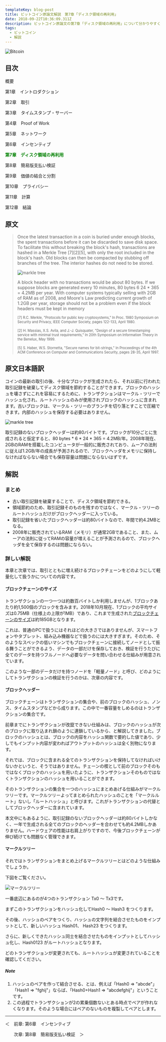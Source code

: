 ```yaml
---
templateKey: blog-post
title: ビットコイン原論文解説　第7章「ディスク領域の再利用」
date: 2018-09-22T10:36:09.311Z
description: ビットコイン原論文の第7章「ディスク領域の再利用」について分かりやすく解説します。
tags:
  - ビットコイン
  - 解説
---
```

![Bitcoin](/img/bitcoin-header.jpg)

## 目次

概要

第1章　イントロダクション

第2章　取引

第3章　タイムスタンプ・サーバー

第4章　Proof of Work

第5章　ネットワーク

第6章　インセンティブ

**<font color="Green">第7章　ディスク領域の再利用</font>**

第8章　簡易版支払い検証

第9章　価値の結合と分割

第10章　プライバシー

第11章　計算

第12章　結論

## 原文

> Once the latest transaction in a coin is buried under enough blocks, the spent transactions before it can be discarded to save disk space. To facilitate this without breaking the block's hash, transactions are hashed in a Merkle Tree \[7]\[2]\[5], with only the root included in the block's hash. Old blocks can then be compacted by stubbing off branches of the tree. The interior hashes do not need to be stored.
>
> ![markle tree](/img/bitcoin_markl_pdf.png)
>
> A block header with no transactions would be about 80 bytes. If we suppose blocks are generated every 10 minutes, 80 bytes 6 24 * 365 = 4.2MB per year. With computer systems typically selling with 2GB of RAM as of 2008, and Moore's Law predicting current growth of 1.2GB per year, storage should not be a problem even if the block headers must be kept in memory
>
> <span style="font-size: 80%">\[7] R.C. Merkle, "Protocols for public key cryptosystems," In Proc. 1980 Symposium on Security and Privacy, IEEE Computer Society, pages 122-133, April 1980.</span>
>
> <span style="font-size: 80%">\[2] H. Massias, X.S. Avila, and J.-J. Quisquater, "Design of a secure timestamping service with minimal trust requirements," In 20th Symposium on Information Theory in the Benelux, May 1999.</span>
>
> <span style="font-size: 80%">\[5] S. Haber, W.S. Stornetta, "Secure names for bit-strings," In Proceedings of the 4th ACM Conference on Computer and Communications Security, pages 28-35, April 1997.</span>

## 原文日本語訳

コインの最新の取引の後、十分なブロックが生成されたら、それ以前に行われた取引記録を破棄してディスク領域を節約することができます。ブロックのハッシュを壊さずにこれを容易にするために、トランザクションはマークル・ツリーでハッシュ化され、ルートハッシュのみが使用されブロックのハッシュに含まれます。古いブロックは、マークル・ツリーのブランチを切り落とすことで圧縮できます。内部のハッシュを保存する必要はありません。

![markle tree](/img/bitcoin_markl_pdf.png)

取引記録のないブロックヘッダーは約80バイトです。ブロックが10分ごとに生成されると仮定すると、80 bytes \* 6 \* 24 * 365 = 4.2MB/年。2008年現在、2GBのRAMを搭載したコンピュータが一般的に販売されており、ムーアの法則に従えば1.2GB/年の成長が予測されるので、ブロックヘッダをメモリに保持しなければならない場合でも保存容量は問題にならないはずです。

## 解説

### まとめ

* 古い取引記録を破棄することで、ディスク領域を節約できる。
* 領域節約のため、取引記録そのものを残すのではなく、マークル・ツリーのルートハッシュだけがブロックヘッダーに入っている。
* 取引記録を省いたブロックヘッダーは約80バイトなので、年間で約4.2MBとなる。
* 2008年に販売されているRAM（メモリ）が通常2GBであること、また、ムーアの法則に従ってRAMの容量が増えることが予測されるので、ブロックヘッダを全て保存するのは問題にならない。

### 詳しい解説

本章と次章では、取引とともに増え続けるブロックチェーンをどのようにして軽量化して扱うかについての内容です。

#### ブロックチェーンのサイズ

トランザクションの一つ一つは約数百バイトしか利用しませんが、1ブロックあたり約1,500個のブロックを含みます。2018年10月現在、1ブロックの平均サイズは0.75MB（仕様上の上限が1MB）であり、これまで生成された[ブロックチェーンのサイズ](https://www.blockchain.com/ja/charts/blocks-size)は約185GBとなります。

これは、普通のPCで扱うにはそれほどの大きさではありませんが、スマートフォンやタブレット、組み込み機器などで扱うのには大きすぎます。そのため、そのようなスペックの低いマシンでもブロックチェーンに接続してノードとして振る舞うことができるよう、データの一部だけを保存しておき、検証を行うたびに全てのデータを持つフルノードへ必要なデータを問い合わせる仕組みが用意されています。

このような一部のデータだけを持つノードを「軽量ノード」と呼び、どのようにしてトランザクションの検証を行うのかは、次章の内容です。

#### ブロックヘッダー

ブロックチェーンはトランザクションの集合や、前のブロックのハッシュ、ノンス、タイムスタンプなどから成ります。この中で一番容量をしめるのはトランザクションの集合です。

前章までにトランザクションが改竄できない仕組みは、ブロックのハッシュが次のブロックに取り込まれ鎖のように連鎖しているから、と解説してきました。ブロックのハッシュとは、ブロックの内容をハッシュ関数で要約した値であり、少しでもインプット内容が変わればアウトプットのハッシュは全く別物になります。

それでは、ブロックに含まれる全てのトランザクションを保持してなければいけないかというと、そうではありません。チェーンの楔として前のブロックそのもではなくブロックのハッシュを用いたように、トランザクションそのものではなくトランザクションのハッシュを用いることができます。

そのトランザクションの集合を一つのハッシュにまとめあげる仕組みがマークルツリーです。マークルツリーよってまとめられたハッシュのことを「マークルルート」ないし「ルートハッシュ」と呼びます。これがトランザクションの代替としてブロックヘッダーに含まれています。

本文中にもあるように、取引記録のないブロックヘッダーは約80バイトしかなく、一年で生成される全てのブロックのヘッダーを合わせても約4.2MBしかありません。ハードウェアの性能は右肩上がりですので、今後ブロックチェーンが伸び続けても問題なく管理できます。

#### マークルツリー

それではトランザクションをまとめ上げるマークルツリーとはどのような仕組みでしょうか。

下図をご覧ください。

![マークルツリー](/img/markle_tree.png)

一番底辺にあるのが4つのトランザクション Tx0 〜 Tx3です。

まずこのトランザクションをハッシュ化してHash0 〜 Hash3 をつくります。

その後、ハッシュのペアをつくり、ハッシュの文字列を結合させたものをインプットとして、新しいハッシュ Hash01、 Hash23 をつくります。

さらに、新しくできたハッシュ同士を結合させたものをインプットとしてハッシュ化し、Hash0123 がルートハッシュとなります。

どのトランザクションが変更されても、ルートハッシュが変更されていることを確認してください。

##### Note

1. ハッシュのペアを作って結合させる、とは、例えば「Hash0 => "abcde"」「Hash1 => "fghij"」ならば、「Hash0+Hash1 => "abcdefghij"」ということです。
2. この過程でトランザクションが2の累乗個数ないとある時点でペアが作れなくなります。そのような場合にはペアのないものを複製してペアとします。

 <hr>
＜　前章: 第6章　インセンティブ

　　次章: 第8章　簡易版支払い検証　＞
